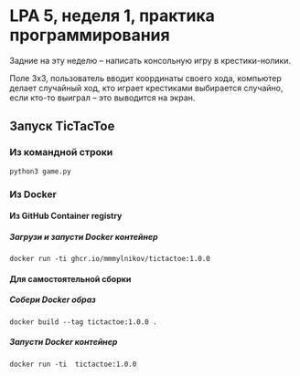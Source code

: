 # LPA 5, неделя 1, практика программирования

Задние на эту неделю – написать консольную игру в крестики-нолики.

Поле 3х3, пользователь вводит координаты своего хода,
компьютер делает случайный ход,
кто играет крестиками выбирается случайно,
если кто-то выиграл – это выводится на экран.


## Запуск TicTacToe

### Из командной строки

```
python3 game.py
```


### Из Docker

#### Из GitHub Container registry

##### Загрузи и запусти Docker контейнер
```
docker run -ti ghcr.io/mmmylnikov/tictactoe:1.0.0
```

#### Для самостоятельной сборки


##### Собери Docker образ

```
docker build --tag tictactoe:1.0.0 .
```

##### Запусти Docker контейнер
```
docker run -ti  tictactoe:1.0.0
```
